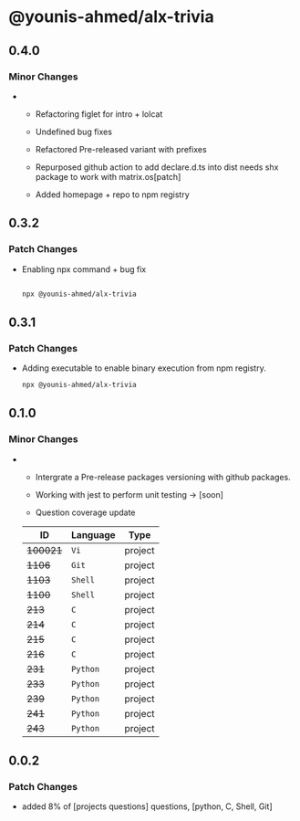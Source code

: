 # @younis-ahmed/alx-trivia

## 0.4.0

### Minor Changes

- - Refactoring figlet for intro + lolcat

  - Undefined bug fixes

  - Refactored Pre-released variant with prefixes

  - Repurposed github action to add declare.d.ts into dist needs shx package to work with matrix.os[patch]

  - Added homepage + repo to npm registry

## 0.3.2

### Patch Changes

- Enabling npx command + bug fix

  ```bash

  npx @younis-ahmed/alx-trivia

  ```

## 0.3.1

### Patch Changes

- Adding executable to enable binary execution from npm registry.

  ```sh
  npx @younis-ahmed/alx-trivia
  ```

## 0.1.0

### Minor Changes

- - Intergrate a Pre-release packages versioning with github packages.
  - Working with jest to perform unit testing -> [soon]

  - Question coverage update

  | **ID**     | **Language** | **Type** |
  | ---------- | ------------ | -------- |
  | ~~100021~~ | `Vi   `      | project  |
  | ~~1106~~   | `Git     `   | project  |
  | ~~1103~~   | `Shell   `   | project  |
  | ~~1100~~   | `Shell   `   | project  |
  | ~~213~~    | `C       `   | project  |
  | ~~214~~    | `C       `   | project  |
  | ~~215~~    | `C       `   | project  |
  | ~~216~~    | `C      `    | project  |
  | ~~231~~    | `Python  `   | project  |
  | ~~233~~    | `Python  `   | project  |
  | ~~239~~    | `Python  `   | project  |
  | ~~241~~    | `Python  `   | project  |
  | ~~243~~    | `Python   `  | project  |

## 0.0.2

### Patch Changes

- added 8% of [projects questions] questions, [python, C, Shell, Git]
